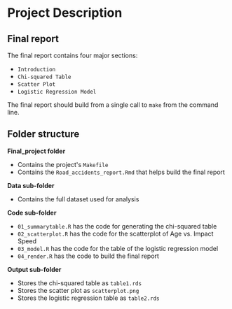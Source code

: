 
# Project Description 

## Final report

The final report contains four major sections: 
* `Introduction`
* `Chi-squared Table`
* `Scatter Plot` 
* `Logistic Regression Model` 

The final report should build from a single call to `make` from the command line. 


## Folder structure 

**Final_project folder**
* Contains the project's `Makefile`
* Contains the `Road_accidents_report.Rmd` that helps build the final report

**Data sub-folder**
* Contains the full dataset used for analysis 

**Code sub-folder**
* `01_summarytable.R` has the code for generating the chi-squared table
* `02_scatterplot.R` has the code for the scatterplot of Age vs. Impact Speed
* `03_model.R` has the code for the table of the logistic regression model
* `04_render.R` has the code to build the final report

**Output sub-folder**
* Stores the chi-squared table as `table1.rds`
* Stores the scatter plot as `scatterplot.png`
* Stores the logistic regression table as `table2.rds`


 



